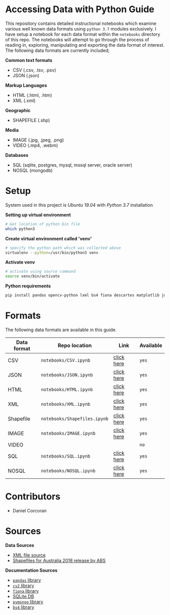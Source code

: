 # Accessing Data with Python Guide
This repository contains detailed instructional notebooks which examine various well known data formats using `python 3.7` modules exclusively. I have setup a notebook for each data format within the `notebooks` directory of this repo. The notebooks will attempt to go through the process of reading in, exploring, manipulating and exporting the data format of interest. The following data formats are currently included;

**Common text formats**

- CSV (.csv, .tsv, .psv)
- JSON (.json)

**Markup Languages**

- HTML (.html, .htm)
- XML (.xml)

**Geographic**

- SHAPEFILE (.shp)

**Media**

- IMAGE (.jpg, .jpeg, .png)
- VIDEO (.mp4, .webm)

**Databases**

- SQL (sqlite, postgres, mysql, mssql server, oracle server)
- NOSQL (mongodb)


# Setup
System used in this project is *Ubuntu 19.04* with *Python 3.7* installation

**Setting up virtual environment**

```sh
# Get location of python bin file 
which python3
```

**Create virtual environment called 'venv'**

```sh
# specify the python path which was collected above
virtualenv --python=/usr/bin/python3 venv
```

**Activate venv**

```sh
# activate using source command
source venv/bin/activate
```

**Python requirements**

```sh
pip install pandas opencv-python lxml bs4 fiona descartes matplotlib jupyter
```

# Formats
The following data formats are available in this guide.

|Data format|Repo location|Link|Available| 
| ----- | ----- | ----- | ----- |
|CSV|`notebooks/CSV.ipynb`|[click here](https://github.com/danielc92/python-data-guide/blob/master/notebooks/CSV.ipynb)|`yes`|
|JSON|`notebooks/JSON.ipynb`|[click here](https://github.com/danielc92/python-data-guide/blob/master/notebooks/JSON.ipynb)|`yes`|
|HTML|`notebooks/HTML.ipynb`|[click here](https://github.com/danielc92/python-data-guide/blob/master/notebooks/HTML.ipynb)|`yes`|
|XML|`notebooks/XML.ipynb`|[click here](https://github.com/danielc92/python-data-guide/blob/master/notebooks/XML.ipynb)|`yes`|
|Shapefile|`notebooks/Shapefiles.ipynb`|[click here](https://github.com/danielc92/python-data-guide/blob/master/notebooks/Shapefiles.ipynb)|`yes`|
|IMAGE|`notebooks/IMAGE.ipynb`|[click here](https://github.com/danielc92/python-data-guide/blob/master/notebooks/IMAGE.ipynb)|`yes`|
|VIDEO|||`no`|
|SQL|`notebooks/SQL.ipynb`|[click here](https://github.com/danielc92/python-data-guide/blob/master/notebooks/SQL.ipynb)|`yes`|
|NOSQL|`notebooks/NOSQL.ipynb`|[click here](https://github.com/danielc92/python-data-guide/blob/master/notebooks/NOSQL.ipynb)|`yes`|

# Contributors
- Daniel Corcoran

# Sources
**Data Sources**

- [XML file source](https://data.gov.au/dataset/ds-dga-4b7b5b50-774f-4416-90ce-5b7df85ff8ce/details?q=XML)
- [Shapefiles for Australia 2018 release by ABS](https://www.abs.gov.au/AUSSTATS/abs@.nsf/DetailsPage/1270.0.55.003July%202018?OpenDocument)

**Documentation Sources**

- [`pandas` library](https://pandas.pydata.org/pandas-docs/stable/)
- [`cv2` library](https://opencv-python-tutroals.readthedocs.io/en/latest/index.html)
- [`fiona` library](https://pypi.org/project/Fiona/)
- [SQLite DB](https://www.sqlite.org/draft/docs.html)
- [`pymongo` library](https://api.mongodb.com/python/current/)
- [`bs4` library](https://www.crummy.com/software/BeautifulSoup/bs4/doc/)
